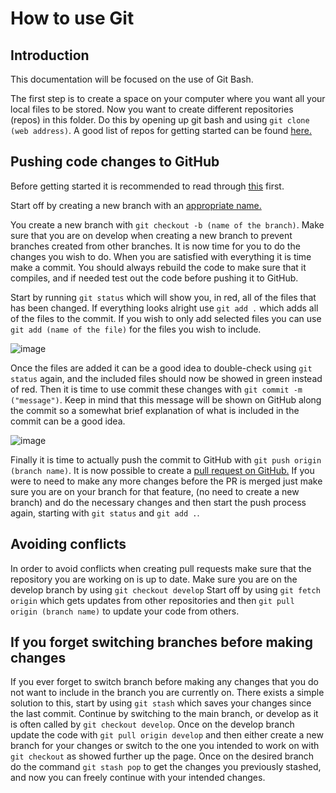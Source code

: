 # How to use Git

## Introduction

This documentation will be focused on the use of Git Bash.

The first step is to create a space on your computer where you want all your local files to be stored. Now you want to create different repositories (repos) in this folder. Do this by opening up git bash and using `git clone (web address)`. A good list of repos for getting started can be found [here.](https://bhom.xyz/documentation/Contributing/Getting-started-for-developers/)


## Pushing code changes to GitHub

Before getting started it is recommended to read through [this](https://docs.github.com/en/get-started/quickstart/github-flow) first.

Start off by creating a new branch with an [appropriate name.](https://bhom.xyz/documentation/Development/Best%20practices/Branching-Strategy/)

You create a new branch with `git checkout -b (name of the branch)`. Make sure that you are on develop when creating a new branch to prevent branches created from other branches. 
It is now time for you to do the changes you wish to do. When you are satisfied with everything it is time make a commit. You should always rebuild the code to make sure that it compiles, and if needed test out the code before pushing it to GitHub. 

Start by running `git status` which will show you, in red, all of the files that has been changed. If everything looks alright use `git add .` which adds all of the files to the commit. If you wish to only add selected files you can use `git add (name of the file)` for the files you wish to include. 

![image](https://github.com/BHoM/documentation/assets/143594852/395204c1-373d-4ee7-8860-c2cb5a751ada)

Once the files are added it can be a good idea to double-check using `git status` again, and the included files should now be showed in green instead of red.
Then it is time to use commit these changes with `git commit -m ("message")`. Keep in mind that this message will be shown on GitHub along the commit so a somewhat brief explanation of what is included in the commit can be a good idea.

![image](https://github.com/BHoM/documentation/assets/143594852/7eba6238-a3b0-4860-b2f2-221d20ce69c7)

Finally it is time to actually push the commit to GitHub with `git push origin (branch name)`. It is now possible to create a [pull request on GitHub.](https://bhom.xyz/documentation/Contributing/Pull-Requests/)	
If you were to need to make any more changes before the PR is merged just make sure you are on your branch for that feature, (no need to create a new branch) and do the necessary changes and then  start the push process again, starting with `git status` and `git add .`. 
  

## Avoiding conflicts

In order to avoid conflicts when creating pull requests make sure that the repository you are working on is up to date. 
Make sure you are on the develop branch by using `git checkout develop`
Start off by using `git fetch origin` which gets updates from other repositories and then `git pull origin (branch name)` to update your code from others.


## If you forget switching branches before making changes

If you ever forget to switch branch before making any changes that you do not want to include in the branch you are currently on. There exists a simple solution to this, start by using `git stash` which saves your changes since the last commit. Continue by switching to the main branch, or develop as it is often called by `git checkout develop`. Once on the develop branch update the code with 
`git pull origin develop` and then either create a new branch for your changes or switch to the one you intended to work on with `git checkout` as showed further up the page. Once on the desired branch do the command `git stash pop` to get the changes you previously stashed, and now you can freely continue with your intended changes.

